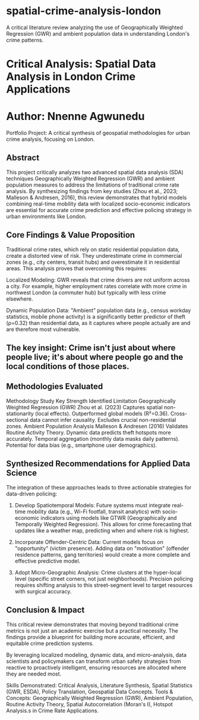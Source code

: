# spatial-crime-analysis-london
A critical literature review analyzing the use of Geographically Weighted Regression (GWR) and ambient population data in understanding London's crime patterns.

# Critical Analysis: Spatial Data Analysis in London Crime Applications
# Author: Nnenne Agwunedu
Portfolio Project: A critical synthesis of geospatial methodologies for urban crime analysis, focusing on London.

## Abstract
This project critically analyzes two advanced spatial data analysis (SDA) techniques Geographically Weighted Regression (GWR) and ambient population measures to address the limitations of traditional crime rate analysis. By synthesizing findings from key studies (Zhou et al., 2023; Malleson & Andresen, 2016), this review demonstrates that hybrid models combining real-time mobility data with localized socio-economic indicators are essential for accurate crime prediction and effective policing strategy in urban environments like London.

## Core Findings & Value Proposition
Traditional crime rates, which rely on static residential population data, create a distorted view of risk. They underestimate crime in commercial zones (e.g., city centers, transit hubs) and overestimate it in residential areas. This analysis proves that overcoming this requires:

Localized Modeling: GWR reveals that crime drivers are not uniform across a city. For example, higher employment rates correlate with more crime in northwest London (a commuter hub) but typically with less crime elsewhere.

Dynamic Population Data: "Ambient" population data (e.g., census workday statistics, mobile phone activity) is a significantly better predictor of theft (ρ=0.32) than residential data, as it captures where people actually are and are therefore most vulnerable.

## The key insight: Crime isn't just about where people live; it's about where people go and the local conditions of those places.

## Methodologies Evaluated
Methodology	Study	Key Strength	Identified Limitation
Geographically Weighted Regression (GWR)	Zhou et al. (2023)	Captures spatial non-stationarity (local effects). Outperformed global models (R²=0.36).	Cross-sectional data cannot infer causality. Excludes crucial non-residential zones.
Ambient Population Analysis	Malleson & Andresen (2016)	Validates Routine Activity Theory. Dynamic data predicts theft hotspots more accurately.	Temporal aggregation (monthly data masks daily patterns). Potential for data bias (e.g., smartphone user demographics).

## Synthesized Recommendations for Applied Data Science
The integration of these approaches leads to three actionable strategies for data-driven policing:

1. Develop Spatiotemporal Models: Future systems must integrate real-time mobility data (e.g., Wi-Fi footfall, transit analytics) with socio-economic indicators using models like GTWR (Geographically and Temporally Weighted Regression). This allows for crime forecasting that updates like a weather map, predicting when and where risk is highest.

2. Incorporate Offender-Centric Data: Current models focus on "opportunity" (victim presence). Adding data on "motivation" (offender residence patterns, gang territories) would create a more complete and effective predictive model.

3. Adopt Micro-Geographic Analysis: Crime clusters at the hyper-local level (specific street corners, not just neighborhoods). Precision policing requires shifting analysis to this street-segment level to target resources with surgical accuracy.

## Conclusion & Impact
This critical review demonstrates that moving beyond traditional crime metrics is not just an academic exercise but a practical necessity. The findings provide a blueprint for building more accurate, efficient, and equitable crime prediction systems.

By leveraging localized modeling, dynamic data, and micro-analysis, data scientists and policymakers can transform urban safety strategies from reactive to proactively intelligent, ensuring resources are allocated where they are needed most.

Skills Demonstrated: Critical Analysis, Literature Synthesis, Spatial Statistics (GWR, ESDA), Policy Translation, Geospatial Data Concepts.
Tools & Concepts: Geographically Weighted Regression (GWR), Ambient Population, Routine Activity Theory, Spatial Autocorrelation (Moran's I), Hotspot Analysis.s in Crime Rate Applications.
